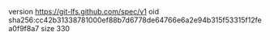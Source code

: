 version https://git-lfs.github.com/spec/v1
oid sha256:cc42b31338781000ef88b7d6778de64766e6a2e94b315f53315f12fea0f9f8a7
size 330
